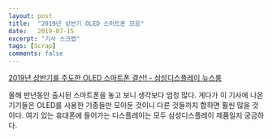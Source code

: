 ```yaml
---
layout: post
title:  "2019년 상반기 OLED 스마트폰 모음"
date:   2019-07-15
excerpt: "기사 스크랩"
tags: [Scrap]
comments: false
---
```


[2019년 상반기를 주도한 OLED 스마트폰 결산! - 삼성디스플레이 뉴스룸](http://news.samsungdisplay.com/19871)

올해 반년동안 출시된 스마트폰을 놓고 보니 생각보다 엄청 많다. 게다가 이 기사에 나온 기기들은 OLED를 사용한 기종들만 모아둔 것이니 다른 것들까지 합하면 훨씬 많을 것이다. 여기 있는 휴대폰에 들어가는 디스플레이는 모두 삼성디스플레이 제품일지 궁금하다.

